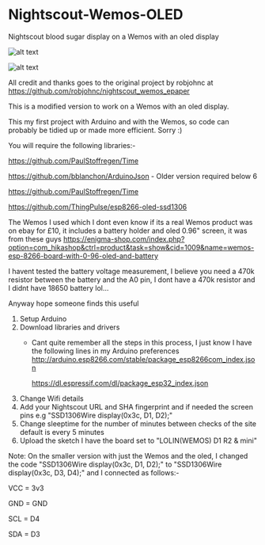 # Nightscout-Wemos-OLED
Nightscout blood sugar display on a Wemos with an oled display

![alt text](https://raw.githubusercontent.com/c9679/Nightscout-Wemos-OLED/master/WemosOLED.jpg)

![alt text](https://raw.githubusercontent.com/c9679/Nightscout-Wemos-OLED/master/Mini.jpg)

All credit and thanks goes to the original project by robjohnc at https://github.com/robjohnc/nightscout_wemos_epaper


This is a modified version to work on a Wemos with an oled display.


This my first project with Arduino and with the Wemos, so code can probably be tidied up or made more efficient. Sorry :)


You will require the following libraries:-

https://github.com/PaulStoffregen/Time

https://github.com/bblanchon/ArduinoJson - Older version required below 6

https://github.com/PaulStoffregen/Time


https://github.com/ThingPulse/esp8266-oled-ssd1306


The Wemos I used which I dont even know if its a real Wemos product was on ebay for £10, it includes a battery holder and oled 0.96" screen, it was from these guys https://enigma-shop.com/index.php?option=com_hikashop&ctrl=product&task=show&cid=1009&name=wemos-esp-8266-board-with-0-96-oled-and-battery



I havent tested the battery voltage measurement, I believe you need a 470k resistor between the battery and the A0 pin, I dont have
a 470k resistor and I didnt have 18650 battery lol...


Anyway hope someone finds this useful

1. Setup Arduino
2. Download libraries and drivers
    - Cant quite remember all the steps in this process, I just know I have the following lines in my Arduino preferences
       http://arduino.esp8266.com/stable/package_esp8266com_index.json
       
       https://dl.espressif.com/dl/package_esp32_index.json
3. Change Wifi details 
4. Add your Nightscout URL and SHA fingerprint and if needed the screen pins e.g "SSD1306Wire  display(0x3c, D1, D2);"
5. Change sleeptime for the number of minutes between checks of the site default is every 5 minutes
6. Upload the sketch I have the board set to "LOLIN(WEMOS) D1 R2 & mini"

Note: On the smaller version with just the Wemos and the oled, I changed the code "SSD1306Wire  display(0x3c, D1, D2);" to "SSD1306Wire  display(0x3c, D3, D4);" and I connected as follows:-

VCC = 3v3

GND = GND

SCL = D4

SDA = D3


